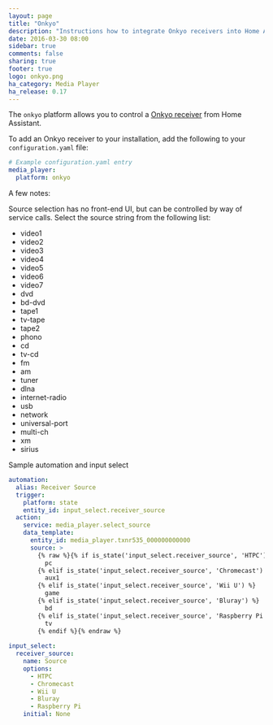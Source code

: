 ```yaml
---
layout: page
title: "Onkyo"
description: "Instructions how to integrate Onkyo receivers into Home Assistant."
date: 2016-03-30 08:00
sidebar: true
comments: false
sharing: true
footer: true
logo: onkyo.png
ha_category: Media Player
ha_release: 0.17
---
```



The `onkyo` platform allows you to control a [Onkyo receiver](http://www.onkyo.com/) from Home Assistant.

To add an Onkyo receiver to your installation, add the following to your `configuration.yaml` file:

```yaml
# Example configuration.yaml entry
media_player:
  platform: onkyo
```

A few notes:

Source selection has no front-end UI, but can be controlled by way of service calls. Select the source string from the following list:

- video1
- video2
- video3
- video4
- video5
- video6
- video7
- dvd
- bd-dvd
- tape1
- tv-tape
- tape2
- phono
- cd
- tv-cd
- fm
- am
- tuner
- dlna
- internet-radio
- usb
- network
- universal-port
- multi-ch
- xm
- sirius

Sample automation and input select

```yaml
automation:
  alias: Receiver Source
  trigger:
    platform: state
    entity_id: input_select.receiver_source
  action:
    service: media_player.select_source
    data_template:
      entity_id: media_player.txnr535_000000000000
      source: >
        {% raw %}{% if is_state('input_select.receiver_source', 'HTPC') %}
          pc
        {% elif is_state('input_select.receiver_source', 'Chromecast') %}
          aux1
        {% elif is_state('input_select.receiver_source', 'Wii U') %}
          game
        {% elif is_state('input_select.receiver_source', 'Bluray') %}
          bd
        {% elif is_state('input_select.receiver_source', 'Raspberry Pi') %}
          tv
        {% endif %}{% endraw %}
        
input_select:
  receiver_source:
    name: Source
    options:
      - HTPC
      - Chromecast
      - Wii U
      - Bluray
      - Raspberry Pi
    initial: None
```

